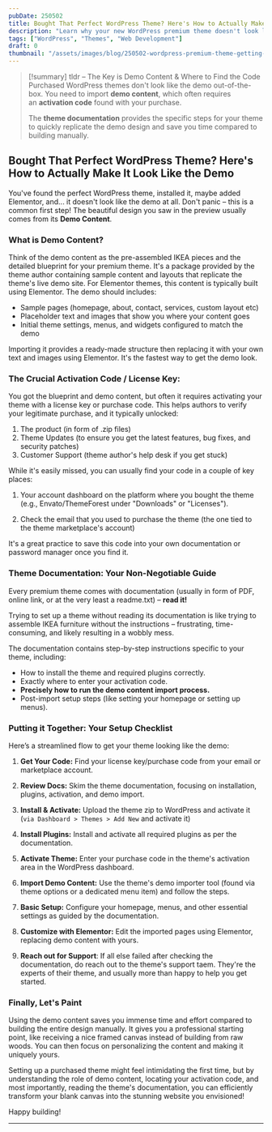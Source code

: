 ```yaml
---
pubDate: 250502
title: Bought That Perfect WordPress Theme? Here's How to Actually Make It Look Like the Demo
description: "Learn why your new WordPress premium theme doesn't look like the demo and how to fix it using demo, activation code and theme documentation."
tags: ["WordPress", "Themes", "Web Development"]
draft: 0
thumbnail: "/assets/images/blog/250502-wordpress-premium-theme-getting-started.svg"
---
```



> [!summary] tldr – The Key is Demo Content & Where to Find the Code
> Purchased WordPress themes don't look like the demo out-of-the-box. You need to import **demo content**, which often requires an **activation code** found with your purchase. 
> 
> The **theme documentation** provides the specific steps for your theme to quickly replicate the demo design and save you time compared to building manually.

## Bought That Perfect WordPress Theme? Here's How to Actually Make It Look Like the Demo

You've found the perfect WordPress theme, installed it, maybe added Elementor, and... it doesn't look like the demo at all. Don't panic – this is a common first step! The beautiful design you saw in the preview usually comes from its **Demo Content**.

### What is Demo Content?

Think of the demo content as the pre-assembled IKEA pieces and the detailed blueprint for your premium theme. It's a package provided by the theme author containing sample content and layouts that replicate the theme's live demo site. For Elementor themes, this content is typically built using Elementor. The demo should includes:
- Sample pages (homepage, about, contact, services, custom layout etc)
- Placeholder text and images that show you where your content goes
- Initial theme settings, menus, and widgets configured to match the demo

Importing it provides a ready-made structure then replacing it with your own text and images using Elementor. It's the fastest way to get the demo look.

### The Crucial Activation Code / License Key:

You got the blueprint and demo content, but often it requires activating your theme with a license key or purchase code. This helps authors to verify your legitimate purchase, and it typically unlocked:

1. The product (in form of .zip files)
2. Theme Updates (to ensure you get the latest features, bug fixes, and security patches)
3. Customer Support (theme author's help desk if you get stuck)

While it's easily missed, you can usually find your code in a couple of key places:

1. Your account dashboard on the platform where you bought the theme (e.g., Envato/ThemeForest under "Downloads" or "Licenses").

2. Check the email that you used to purchase the theme (the one tied to the theme marketplace's account)

It's a great practice to save this code into your own documentation or password manager once you find it.

### Theme Documentation: Your Non-Negotiable Guide

Every premium theme comes with documentation (usually in form of PDF, online link, or at the very least a readme.txt) – **read it!**

Trying to set up a theme without reading its documentation is like trying to assemble IKEA furniture without the instructions – frustrating, time-consuming, and likely resulting in a wobbly mess.

The documentation contains step-by-step instructions specific to your theme, including:

- How to install the theme and required plugins correctly.
- Exactly where to enter your activation code.
- **Precisely how to run the demo content import process.**
- Post-import setup steps (like setting your homepage or setting up menus).

### **Putting it Together: Your Setup Checklist**

Here’s a streamlined flow to get your theme looking like the demo:

1. **Get Your Code:** Find your license key/purchase code from your email or marketplace account.

2. **Review Docs:** Skim the theme documentation, focusing on installation, plugins, activation, and demo import.

3. **Install & Activate:** Upload the theme zip to WordPress and activate it (`via Dashboard > Themes > Add New` and activate it)

4. **Install Plugins:** Install and activate all required plugins as per the documentation.

5. **Activate Theme:** Enter your purchase code in the theme's activation area in the WordPress dashboard.

6. **Import Demo Content:** Use the theme's demo importer tool (found via theme options or a dedicated menu item) and follow the steps.

7. **Basic Setup:** Configure your homepage, menus, and other essential settings as guided by the documentation.

8. **Customize with Elementor:** Edit the imported pages using Elementor, replacing demo content with yours.

9. **Reach out for Support**: If all else failed after checking the documentation, do reach out to the theme's support taem. They're the experts of their theme, and usually more than happy to help you get started.

### Finally, Let's Paint

Using the demo content saves you immense time and effort compared to building the entire design manually. It gives you a professional starting point, like receiving a nice framed canvas instead of building from raw woods. You can then focus on personalizing the content and making it uniquely yours.

Setting up a purchased theme might feel intimidating the first time, but by understanding the role of demo content, locating your activation code, and most importantly, reading the theme's documentation, you can efficiently transform your blank canvas into the stunning website you envisioned!

Happy building!

---


[^1]: [[250502-Setting Up a Purchased WordPress Theme with Elementor and Demo Content]]
